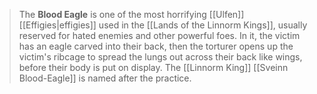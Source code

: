 > The **Blood Eagle** is one of the most horrifying [[Ulfen]] [[Effigies|effigies]] used in the [[Lands of the Linnorm Kings]], usually reserved for hated enemies and other powerful foes. In it, the victim has an eagle carved into their back, then the torturer opens up the victim's ribcage to spread the lungs out across their back like wings, before their body is put on display.
> The [[Linnorm King]] [[Sveinn Blood-Eagle]] is named after the practice.







